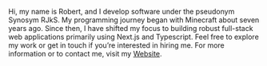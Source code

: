 Hi, my name is Robert, and I develop software under the pseudonym Synosym RJkS. My programming journey began with Minecraft about seven years ago. Since then, I have shifted my focus to building robust full-stack web applications primarily using Next.js and Typescript. Feel free to explore my work or get in touch if you’re interested in hiring me. For more information or to contact me, visit my [Website](https://rjks.us).
